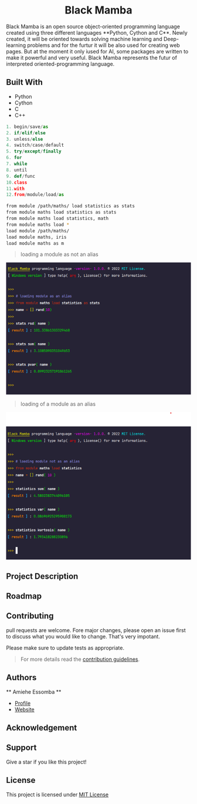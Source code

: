 <h1 align="center"> Black Mamba </h1>
<p align="ceneter">Black Mamba is an open source object-oriented programming language created using three different languages **Python, Cython and C**. Newly created, it will be oriented towards solving machine learning and Deep-learning problems and for the furtur it will be also used for  creating web pages. But at the moment it only iused for AI, some packages are written to make it powerful and very useful. Black Mamba represents the futur of interpreted oriented-programming language.</p>

## Built With 
- Python 
- Cython 
- C
- C++


```python
1. begin/save/as
2. if/elif/else
3. unless/else
4. switch/case/default
5. try/except/finally
6. for
7. while
8. until
9. def/func
10.class
11.with
12.from/module/load/as
```

```bash
from module /path/maths/ load statistics as stats
from module maths load statistics as stats
from module maths load statistics, math
from module maths load *
load module /path/maths/
load module maths, iris
load module maths as m
```
> loading a module as not an alias

![module load ](/images/m1.png)

> loading of a module as an alias

![module load ](/images/m2.png)


## Project Description 

## Roadmap

## Contributing
pull requests are welcome. Fore major changes, please open an issue first to discuss what you would like to change.
That's very impotant.

Please make sure to update tests as appropriate.
>For more details read the [contribution guidelines](https://github.com/amiehe-essomba/BlackMamba/blob/BlackMamba/CONTRIBUTING.md).

## Authors 
** Amiehe Essomba ** 

- [Profile](https://github.com/amiehe-essomba "Amiehe Essomba" )
- [Website](https://pypi.org/user/amiehe/ "pypi")

## Acknowledgement

## Support 
Give a star if you like this project!

## License 
This project is licensed under [MIT License](https://github.com/amiehe-essomba/BlackMamba/blob/BlackMamba/LICENSE)

